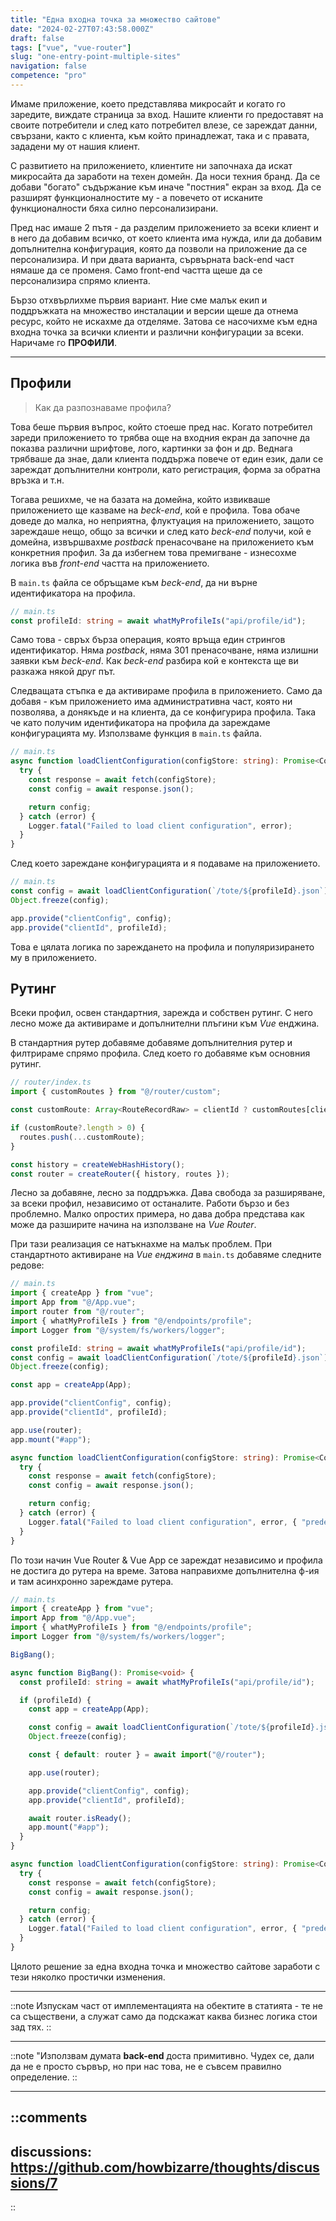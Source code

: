 ```yaml
---
title: "Една входна точка за множество сайтове"
date: "2024-02-27T07:43:58.000Z"
draft: false
tags: ["vue", "vue-router"]
slug: "one-entry-point-multiple-sites"
navigation: false
competence: "pro"
---
```


Имаме приложение, което представлява микросайт и когато го заредите, виждате страница за вход. Нашите клиенти го предоставят на своите потребители и след като потребител влезе, се зареждат данни, свързани, както с клиента, към който принадлежат, така и с правата, зададени му от нашия клиент.

<!--more-->

С развитието на приложението, клиентите ни започнаха да искат микросайта да заработи на техен домейн. Да носи техния бранд. Да се добави "богато" съдържание към иначе "постния" екран за вход. Да се разширят функционалностите му - а повечето от исканите функционалности бяха силно персонализирани.

Пред нас имаше 2 пътя - да разделим приложението за всеки клиент и в него да добавим всичко, от което клиента има нужда, или да добавим допълнителна конфигурация, която да позволи на приложение да се персонализира. И при двата варианта, сървърната back-end част нямаше да се променя. Само front-end частта щеше да се персонализира спрямо клиента.

Бързо отхвърлихме първия вариант. Ние сме малък екип и поддръжката на множество инсталации и версии щеше да отнема ресурс, който не искахме да отделяме. Затова се насочихме към една входна точка за всички клиенти и различни конфигурации за всеки. Наричаме го **ПРОФИЛИ**.

---

## Профили

> Как да разпознаваме профила?

Това беше първия въпрос, който стоеше пред нас. Когато потребител зареди приложението то трябва още на входния екран да започне да показва различни шрифтове, лого, картинки за фон и др. Веднага трябваше да знае, дали клиента поддържа повече от един език, дали се зареждат допълнителни контроли, като регистрация, форма за обратна връзка и т.н.

Тогава решихме, че на базата на домейна, който извикваше приложението ще казваме на *beck-end*, кой е профила. Това обаче доведе до малка, но неприятна, флуктуация на приложението, защото зареждаше нещо, общо за всички и след като *beck-end* получи, кой е домейна, извършвахме *postback* пренасочване на приложението към конкретния профил. За да избегнем това премигване - изнесохме логика във *front-end* частта на приложението.

В `main.ts` файла се обръщаме към *beck-end*, да ни върне идентификатора на профила.

```typescript
// main.ts
const profileId: string = await whatMyProfileIs("api/profile/id");
```

Само това - свръх бърза операция, която връща един стрингов идентификатор. Няма *postback*, няма 301 пренасочване, няма излишни заявки към *beck-end*. Как *beck-end* разбира кой е контекста ще ви разкажа някой друг път.

Следващата стъпка е да активираме профила в приложението. Само да добавя - към приложението има административна част, която ни позволява, а донякъде и на клиента, да се конфигурира профила. Така че като получим идентификатора на профила да зареждаме конфигурацията му. Използваме функция в `main.ts` файла.

```typescript
// main.ts
async function loadClientConfiguration(configStore: string): Promise<Config> {
  try {
    const response = await fetch(configStore);
    const config = await response.json();

    return config;
  } catch (error) {
    Logger.fatal("Failed to load client configuration", error);
  }
}
```

След което зареждане конфигурацията и я подаваме на приложението.

```typescript
// main.ts
const config = await loadClientConfiguration(`/tote/${profileId}.json`);
Object.freeze(config);

app.provide("clientConfig", config);
app.provide("clientId", profileId);
```

Това е цялата логика по зареждането на профила и популяризирането му в приложението.

## Рутинг

Всеки профил, освен стандартния, зарежда и собствен рутинг. С него лесно може да активираме и допълнителни плъгини към *Vue* енджина.

В стандартния рутер добавяме добавяме допълнителния рутер и филтрираме спрямо профила. След което го добавяме към основния рутинг.
  
```typescript
// router/index.ts
import { customRoutes } from "@/router/custom";

const customRoute: Array<RouteRecordRaw> = clientId ? customRoutes[clientId] : [];

if (customRoute?.length > 0) {
  routes.push(...customRoute);
}

const history = createWebHashHistory();
const router = createRouter({ history, routes });
```

Лесно за добавяне, лесно за поддръжка. Дава свобода за разширяване, за всеки профил, независимо от останалите. Работи бързо и без проблемно. Малко опростих примера, но дава добра представа как може да разширите начина на използване на *Vue Router*.

При тази реализация се натъкнахме на малък проблем. При стандартното активиране на *Vue енджина* в `main.ts` добавяме следните редове:

```typescript
// main.ts
import { createApp } from "vue";
import App from "@/App.vue";
import router from "@/router";
import { whatMyProfileIs } from "@/endpoints/profile";
import Logger from "@/system/fs/workers/logger";

const profileId: string = await whatMyProfileIs("api/profile/id");
const config = await loadClientConfiguration(`/tote/${profileId}.json`);
Object.freeze(config);

const app = createApp(App);

app.provide("clientConfig", config);
app.provide("clientId", profileId);

app.use(router);
app.mount("#app");

async function loadClientConfiguration(configStore: string): Promise<Config> {
  try {
    const response = await fetch(configStore);
    const config = await response.json();

    return config;
  } catch (error) {
    Logger.fatal("Failed to load client configuration", error, { "predef": 500 });
  }
}
```

По този начин Vue Router & Vue App се зареждат независимо и профила не достига до рутера на време. Затова направихме допълнителна ф-ия и там асинхронно зареждаме рутера.

```typescript
// main.ts
import { createApp } from "vue";
import App from "@/App.vue";
import { whatMyProfileIs } from "@/endpoints/profile";
import Logger from "@/system/fs/workers/logger";

BigBang();

async function BigBang(): Promise<void> {
  const profileId: string = await whatMyProfileIs("api/profile/id");

  if (profileId) {
    const app = createApp(App);

    const config = await loadClientConfiguration(`/tote/${profileId}.json`);
    Object.freeze(config);

    const { default: router } = await import("@/router");

    app.use(router);

    app.provide("clientConfig", config);
    app.provide("clientId", profileId);

    await router.isReady();
    app.mount("#app");
  }
}

async function loadClientConfiguration(configStore: string): Promise<Config> {
  try {
    const response = await fetch(configStore);
    const config = await response.json();

    return config;
  } catch (error) {
    Logger.fatal("Failed to load client configuration", error, { "predef": 500 });
  }
}
```

Цялото решение за една входна точка и множество сайтове заработи с тези няколко простички изменения.

---

::note
Изпускам част от имплементацията на обектите в статията - те не са съществени, а служат само да подскажат каква бизнес логика стои зад тях.
::

---

::note
"Използвам думата **back-end** доста примитивно. Чудех се, дали да не е просто сървър, но при нас това, не е съвсем правилно определение.
::

---

::comments
---
discussions: https://github.com/howbizarre/thoughts/discussions/7
---
::